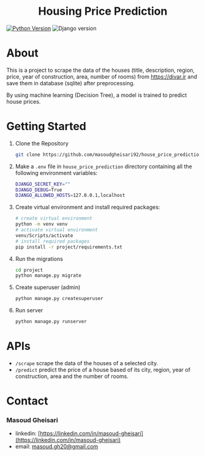 # <center>Housing Price Prediction</center>

[![Python Version](https://img.shields.io/badge/python-3.9-brightblue.svg)](https://python.org)
![Django version](https://img.shields.io/badge/Django-4.1-0?colorB=blue)

# About

This is a project to scrape the data of the houses (title, description, region, price, year of construction, area, number of rooms) from https://divar.ir and save them in database (sqlite) after preprocessing.

By using machine learning (Decision Tree), a model is trained to predict house prices.

# Getting Started

1. Clone the Repository

   ```bash
   git clone https://github.com/masoudgheisari92/house_price_prediction.git
   ```

2. Make a `.env` file in `house_price_prediction` directory containing all the following environment variables:

   ```bash
   DJANGO_SECRET_KEY=""
   DJANGO_DEBUG=True
   DJANGO_ALLOWED_HOSTS=127.0.0.1,localhost
   ```

3. Create virtual environment and install required packages:

   ```bash
   # create virtual environment
   python -m venv venv
   # activate virtual environment
   venv/Scripts/activate
   # install required packages
   pip install -r project/requirements.txt
   ```

4. Run the migrations

   ```bash
   cd project
   python manage.py migrate
   ```

5. Create superuser (admin)

   ```bash
   python manage.py createsuperuser
   ```

6. Run server
   ```bash
   python manage.py runserver
   ```

# APIs

- `/scrape` scrape the data of the houses of a selected city.
- `/predict` predict the price of a house based of its city, region, year of construction, area and the number of rooms.

# Contact

### Masoud Gheisari

- linkedin: [https://linkedin.com/in/masoud-gheisari](https://linkedin.com/in/masoud-gheisari)
- email: masoud.gh20@gmail.com
